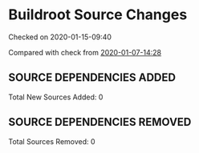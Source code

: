 # Buildroot Source Changes
Checked on 2020-01-15-09:40

Compared with check from [2020-01-07-14:28](https://github.com/minimization/square1-results/blob/master/docs/archives/2020-01-07-14:28/data/buildroot-changes.md)
## SOURCE DEPENDENCIES ADDED
Total New Sources Added: 0
## SOURCE DEPENDENCIES REMOVED
Total Sources Removed: 0
